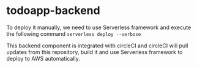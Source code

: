 # todoapp-backend

To deploy it manually, we need to use Serverless framework and execute the following command
`serverless deploy --verbose`

This backend component is integrated with circleCI and circleCI will pull updates from this repository, build it and use Serverless framework to deploy to AWS automatically.